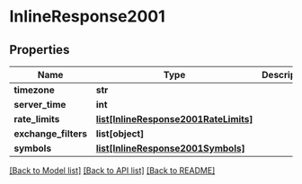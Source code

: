 # InlineResponse2001

## Properties
Name | Type | Description | Notes
------------ | ------------- | ------------- | -------------
**timezone** | **str** |  | 
**server_time** | **int** |  | 
**rate_limits** | [**list[InlineResponse2001RateLimits]**](InlineResponse2001RateLimits.md) |  | 
**exchange_filters** | **list[object]** |  | 
**symbols** | [**list[InlineResponse2001Symbols]**](InlineResponse2001Symbols.md) |  | 

[[Back to Model list]](../README.md#documentation-for-models) [[Back to API list]](../README.md#documentation-for-api-endpoints) [[Back to README]](../README.md)

